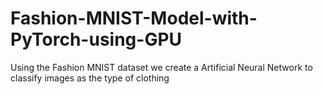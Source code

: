 # Fashion-MNIST-Model-with-PyTorch-using-GPU
Using the Fashion MNIST dataset we create a Artificial Neural Network to classify images as the type of clothing 

